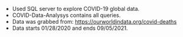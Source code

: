 - Used SQL server to explore COVID-19 global data.
- COVID-Data-Analysys contains all queries. 
- Data was grabbed from: https://ourworldindata.org/covid-deaths 
- Data starts 01/28/2020 and ends 09/05/2021.
